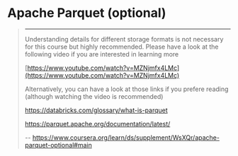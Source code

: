 # Apache Parquet (optional)
> 
> * * *
> 
> Understanding details for different storage formats is not necessary for this course but highly recommended. Please have a look at the following video if you are interested in learning more
> 
> [https://www.youtube.com/watch?v=MZNjmfx4LMc](https://www.youtube.com/watch?v=MZNjmfx4LMc)
> 
> Alternatively, you can have a look at those links if you prefere reading (although watching the video is recommended)
> 
> https://databricks.com/glossary/what-is-parquet
> 
> https://parquet.apache.org/documentation/latest/
>
> -- https://www.coursera.org/learn/ds/supplement/WsXQr/apache-parquet-optional#main
